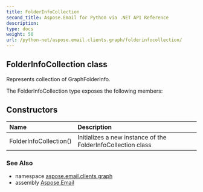 ```yaml
---
title: FolderInfoCollection
second_title: Aspose.Email for Python via .NET API Reference
description: 
type: docs
weight: 50
url: /python-net/aspose.email.clients.graph/folderinfocollection/
---
```


## FolderInfoCollection class

Represents collection of GraphFolderInfo.

The FolderInfoCollection type exposes the following members:
## Constructors
| Name | Description |
| :- | :- |
|FolderInfoCollection()|Initializes a new instance of the FolderInfoCollection class|

### See Also

* namespace [aspose.email.clients.graph](/python-net/aspose.email.clients.graph/)
* assembly [Aspose.Email](/python-net/)

